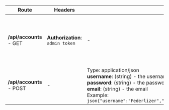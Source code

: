 |Route|Headers|Body|Responses|Description|
|-----|-------|----|---------|-----------|
|**/api/accounts** - GET|**Authorization**: `admin token`<br/>|-|**200**: Returns all accounts in database<br/>**401**: Not authenticated<br/>**500**: Any other server error<br/>|lorem ipsum|
**/api/accounts** - POST|-|Type: application/json<br/>**username**: (string) - the username<br/>**password**: (string) - the password<br/>**email**: (string) - the email<br/>Example:<br/>```json{"username":"Federlizer","email":"mail@mail.com","password":"12345"}```|-|-|
